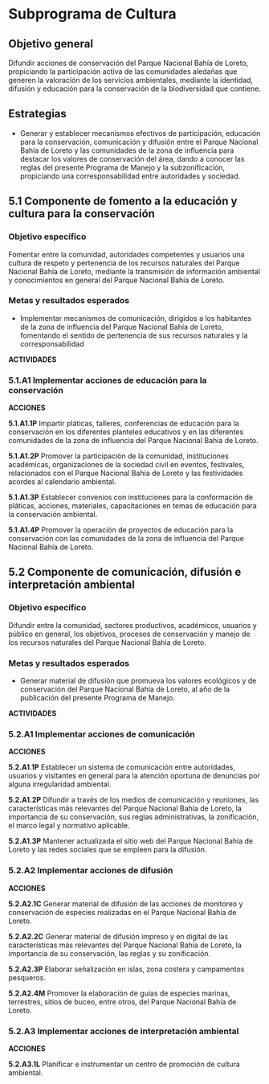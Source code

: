 # Subprograma de Cultura

## **Objetivo general**

Difundir acciones de conservación del Parque Nacional Bahía de Loreto, propiciando la participación activa de las comunidades aledañas que generen la valoración de los servicios ambientales, mediante la identidad, difusión y educación para la conservación de la biodiversidad que contiene.

## **Estrategias**

* Generar y establecer mecanismos efectivos de participación, educación para la conservación, comunicación y difusión entre el Parque Nacional Bahía de Loreto y las comunidades de la zona de influencia para destacar los valores de conservación del área, dando a conocer las reglas del presente Programa de Manejo y la subzonificación, propiciando una corresponsabilidad entre autoridades y sociedad.

## 5.1 Componente de fomento a la educación y cultura para la conservación

### **Objetivo específico**

Fomentar entre la comunidad, autoridades competentes y usuarios una cultura de respeto y pertenencia de los recursos naturales del Parque Nacional Bahía de Loreto, mediante la transmisión de información ambiental y conocimientos en general del Parque Nacional Bahía de Loreto.

### **Metas y resultados esperados**

* Implementar mecanismos de comunicación, dirigidos a los habitantes de la zona de influencia del Parque Nacional Bahía de Loreto, fomentando el sentido de pertenencia de sus recursos naturales y la corresponsabilidad

**ACTIVIDADES**

### **5.1.A1** Implementar acciones de educación para la conservación

**ACCIONES**

**5.1.A1.1P** Impartir pláticas, talleres, conferencias de educación para la conservación en los diferentes planteles educativos y en las diferentes comunidades de la zona de influencia del Parque Nacional Bahía de Loreto.

**5.1.A1.2P** Promover la participación de la comunidad, instituciones académicas, organizaciones de la sociedad civil en eventos, festivales, relacionados con el Parque Nacional Bahía de Loreto y las festividades acordes al calendario ambiental.

**5.1.A1.3P** Establecer convenios con instituciones para la conformación de pláticas, acciones, materiales, capacitaciones en temas de educación para la conservación ambiental.

**5.1.A1.4P** Promover la operación de proyectos de educación para la conservación con las comunidades de la zona de influencia del Parque Nacional Bahía de Loreto.

## 5.2 Componente de comunicación, difusión e interpretación ambiental

### **Objetivo específico**

Difundir entre la comunidad, sectores productivos, académicos, usuarios y público en general, los objetivos, procesos de conservación y manejo de los recursos naturales del Parque Nacional Bahía de Loreto.

### **Metas y resultados esperados**

* Generar material de difusión que promueva los valores ecológicos y de conservación del Parque Nacional Bahía de Loreto, al año de la publicación del presente Programa de Manejo.

**ACTIVIDADES**

### **5.2.A1** Implementar acciones de comunicación

**ACCIONES**

**5.2.A1.1P** Establecer un sistema de comunicación entre autoridades, usuarios y visitantes en general para la atención oportuna de denuncias por alguna irregularidad ambiental.

**5.2.A1.2P** Difundir a través de los medios de comunicación y reuniones, las características más relevantes del Parque Nacional Bahía de Loreto, la importancia de su conservación, sus reglas administrativas, la zonificación, el marco legal y normativo aplicable.

**5.2.A1.3P** Mantener actualizada el sitio web del Parque Nacional Bahía de Loreto y las redes sociales que se empleen para la difusión.

### **5.2.A2** Implementar acciones de difusión

**ACCIONES**

**5.2.A2.1C** Generar material de difusión de las acciones de monitoreo y conservación de especies realizadas en el Parque Nacional Bahía de Loreto.

**5.2.A2.2C** Generar material de difusión impreso y en digital de las características más relevantes del Parque Nacional Bahía de Loreto, la importancia de su conservación, las reglas y su zonificación.

**5.2.A2.3P** Elaborar señalización en islas, zona costera y campamentos pesqueros.

**5.2.A2.4M** Promover la elaboración de guías de especies marinas, terrestres, sitios de buceo, entre otros, del Parque Nacional Bahía de Loreto.

### **5.2.A3** Implementar acciones de interpretación ambiental

**ACCIONES**

**5.2.A3.1L** Planificar e instrumentar un centro de promoción de cultura ambiental.

